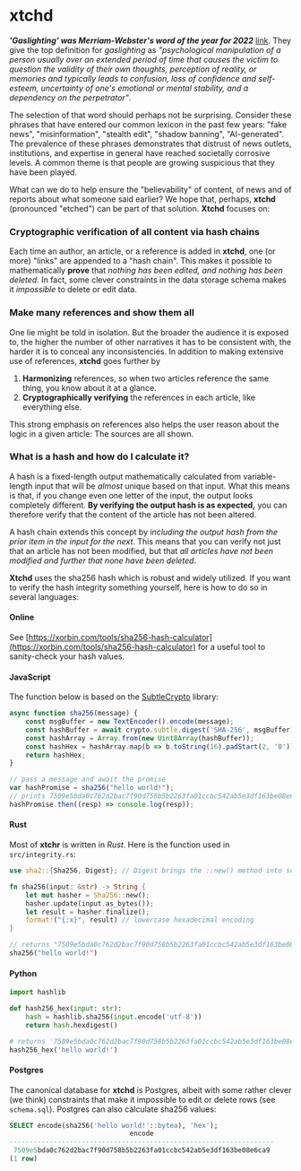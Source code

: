 # xtchd



***'Gaslighting' was Merriam-Webster's word of the year for 2022*** [link](https://www.npr.org/2022/11/28/1139384432/its-no-trick-merriam-webster-says-gaslighting-is-the-word-of-the-year). They give the top definition for *gaslighting* as *"psychological manipulation of a person usually over an extended period of time that causes the victim to question the validity of their own thoughts, perception of reality, or memories and typically leads to confusion, loss of confidence and self-esteem, uncertainty of one's emotional or mental stability, and a dependency on the perpetrator"*.

The selection of that word should perhaps not be surprising. Consider these phrases that have entered our common lexicon in the past few years: "fake news", "misinformation", "stealth edit", "shadow banning", "AI-generated". The prevalence of these phrases demonstrates that distrust of news outlets, institutions, and expertise in general have reached societally corrosive levels. A common theme is that people are growing suspicious that they have been played.

What can we do to help ensure the "believability" of content, of news and of reports about what someone said earlier? We hope that, perhaps, **xtchd** (pronounced "etched") can be part of that solution. **Xtchd** focuses on:



### Cryptographic verification of all content via hash chains

Each time an author, an article, or a reference is added in **xtchd**, one (or more) "links" are appended to a "hash chain". This makes it possible to mathematically **prove** that *nothing has been edited, and nothing has been deleted*. In fact, some clever constraints in the data storage schema makes it *impossible* to delete or edit data. 



### Make many references and show them all 

One lie might be told in isolation. But the broader the audience it is exposed to, the higher the number of other narratives it has to be consistent with, the harder it is to conceal any inconsistencies.  In addition to making extensive use of references, **xtchd** goes further by  

1) **Harmonizing** references, so when two articles reference the same thing, you know about it at a glance.
2) **Cryptographically verifying** the references in each article, like everything else. 

This strong emphasis on references also helps the user reason about the logic in a given article: The sources are all shown.



### What is a hash and how do I calculate it?

A hash is a fixed-length output mathematically calculated from variable-length input that will be *almost* unique based on that input. What this means is that, if you change even one letter of the input, the output looks completely different. **By verifying the output hash is as expected,** you can therefore verify that the content of the article has not been altered. 

A hash chain extends this concept by *including the output hash from the prior item in the input for the next*. This means that you can verify not just that an article has not been modified, but that *all articles have not been modified and further that none have been deleted*. 

**Xtchd** uses the sha256 hash which is robust and widely utilized. If you want to verify the hash integrity something yourself, here is how to do so in several languages:

#### Online

See [https://xorbin.com/tools/sha256-hash-calculator](https://xorbin.com/tools/sha256-hash-calculator) for a useful tool to sanity-check your hash values.

#### JavaScript

The function below is based on the [SubtleCrypto](https://developer.mozilla.org/en-US/docs/Web/API/SubtleCrypto/digest) library:

```javascript
async function sha256(message) {
    const msgBuffer = new TextEncoder().encode(message);                    
    const hashBuffer = await crypto.subtle.digest('SHA-256', msgBuffer);
    const hashArray = Array.from(new Uint8Array(hashBuffer));              
    const hashHex = hashArray.map(b => b.toString(16).padStart(2, '0')).join('');
    return hashHex;
}

// pass a message and await the promise
var hashPromise = sha256("hello world!");
// prints 7509e5bda0c762d2bac7f90d758b5b2263fa01ccbc542ab5e3df163be08e6ca9
hashPromise.then((resp) => console.log(resp)); 

```

#### Rust

Most of **xtchr** is written in *Rust*. Here is the function used in ```src/integrity.rs```:

```rust
use sha2::{Sha256, Digest}; // Digest brings the ::new() method into scope

fn sha256(input: &str) -> String {                                                         
    let mut hasher = Sha256::new();                                                       
    hasher.update(input.as_bytes());
    let result = hasher.finalize();
    format!("{:x}", result) // lowercase hexadecimal encoding
}

// returns "7509e5bda0c762d2bac7f90d758b5b2263fa01ccbc542ab5e3df163be08e6ca9"
sha256("hello world!") 
```

#### Python

```python 
import hashlib 

def hash256_hex(input: str):
    hash = hashlib.sha256(input.encode('utf-8'))
    return hash.hexdigest()

# returns '7509e5bda0c762d2bac7f90d758b5b2263fa01ccbc542ab5e3df163be08e6ca9'
hash256_hex('hello world!') 
```

#### Postgres

The canonical database for **xtchd** is Postgres,  albeit with some rather clever (we think) constraints that make it impossible to edit or delete rows (see ```schema.sql```). Postgres can also calculate sha256 values:

```sql
SELECT encode(sha256('hello world!'::bytea), 'hex');
                              encode                              
------------------------------------------------------------------
 7509e5bda0c762d2bac7f90d758b5b2263fa01ccbc542ab5e3df163be08e6ca9
(1 row)
```

